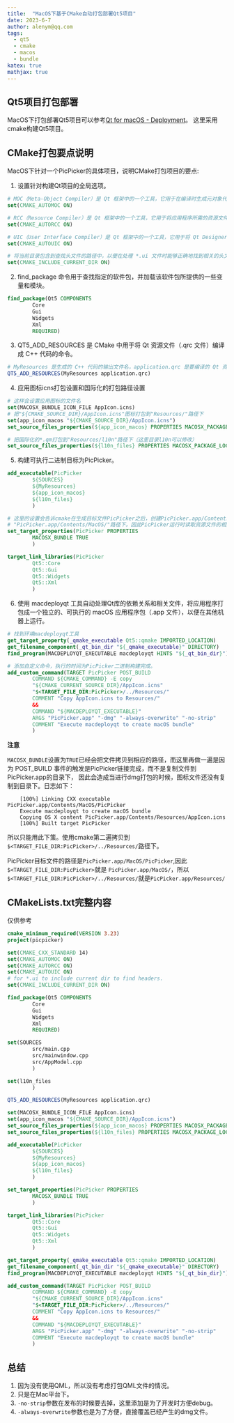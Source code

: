 ```yaml
---
title:  "MacOS下基于CMake自动打包部署Qt5项目"
date: 2023-6-7
author: alenym@qq.com
tags: 
  - qt5
  - cmake
  - macos
  - bundle
katex: true 
mathjax: true
---
```


## Qt5项目打包部署 ##

MacOS下打包部署Qt5项目可以参考[Qt for macOS - Deployment](https://doc.qt.io/qt-5/macos-deployment.html)。
这里采用cmake构建Qt5项目。

<!-- more -->

## CMake打包要点说明 ##

MacOS下针对一个PicPicker的具体项目，说明CMake打包项目的要点:

1. 设置针对构建Qt项目的全局选项。
```cmake
# MOC（Meta-Object Compiler）是 Qt 框架中的一个工具，它用于在编译时生成元对象代码（meta-object code）。
set(CMAKE_AUTOMOC ON)  

# RCC（Resource Compiler）是 Qt 框架中的一个工具，它用于将应用程序所需的资源文件（如图像、音频、样式表等）编译成二进制文件，并将其嵌入到可执行文件中，以便在运行时使用。
set(CMAKE_AUTORCC ON)  

# UIC（User Interface Compiler）是 Qt 框架中的一个工具，它用于将 Qt Designer 设计的用户界面（UI）文件（.ui 文件）编译成 C++ 代码，以便在应用程序中使用。
set(CMAKE_AUTOUIC ON)  

# 将当前目录包含到查找头文件的路径中，以便在处理 *.ui 文件时能够正确地找到相关的头文件。
set(CMAKE_INCLUDE_CURRENT_DIR ON) 
```
2. find_package 命令用于查找指定的软件包，并加载该软件包所提供的一些变量和模块。
```cmake
find_package(Qt5 COMPONENTS
        Core
        Gui
        Widgets
        Xml
        REQUIRED)
```
3. QT5_ADD_RESOURCES 是 CMake 中用于将 Qt 资源文件（.qrc 文件）编译成 C++ 代码的命令。
```cmake
# MyResources 是生成的 C++ 代码的输出文件名，application.qrc 是要编译的 Qt 资源文件的路径和文件名
QT5_ADD_RESOURCES(MyResources application.qrc)
```
4. 应用图标icns打包设置和国际化的打包路径设置
```cmake 
# 这样会设置应用图标的文件名
set(MACOSX_BUNDLE_ICON_FILE AppIcon.icns)
# 把"${CMAKE_SOURCE_DIR}/AppIcon.icns"图标打包到"Resources/"路径下
set(app_icon_macos "${CMAKE_SOURCE_DIR}/AppIcon.icns")
set_source_files_properties(${app_icon_macos} PROPERTIES MACOSX_PACKAGE_LOCATION "Resources")

# 把国际化的*.qm打包到"Resources/l10n"路径下（这里目录l10n可以修改）
set_source_files_properties(${l10n_files} PROPERTIES MACOSX_PACKAGE_LOCATION "Resources/l10n")
```
5. 构建可执行二进制目标为PicPicker。
```cmake
add_executable(PicPicker
        ${SOURCES}
        ${MyResources}
        ${app_icon_macos}
        ${l10n_files}
        )

# 这里的设置会告诉cmake在生成目标文件PicPicker之后，创建PicPicker.app/Contents/目录结构，并把二进制复制到
# "PicPicker.app/Contents/MacOS/"路径下。因此PicPicker运行时读取资源文件的相对路径为"../Resources/"
set_target_properties(PicPicker PROPERTIES
        MACOSX_BUNDLE TRUE
        )

target_link_libraries(PicPicker
        Qt5::Core
        Qt5::Gui
        Qt5::Widgets
        Qt5::Xml
        )
```
6. 使用 macdeployqt 工具自动处理Qt库的依赖关系和相关文件，将应用程序打包成一个独立的、可执行的 macOS 应用程序包（.app 文件），以便在其他机器上运行。
```cmake
# 找到环境macdeployqt工具
get_target_property(_qmake_executable Qt5::qmake IMPORTED_LOCATION)
get_filename_component(_qt_bin_dir "${_qmake_executable}" DIRECTORY)
find_program(MACDEPLOYQT_EXECUTABLE macdeployqt HINTS "${_qt_bin_dir}")

# 添加自定义命令，执行的时间为PicPicker二进制构建完成。
add_custom_command(TARGET PicPicker POST_BUILD
        COMMAND ${CMAKE_COMMAND} -E copy
        "${CMAKE_CURRENT_SOURCE_DIR}/AppIcon.icns"
        "$<TARGET_FILE_DIR:PicPicker>/../Resources/"
        COMMENT "Copy AppIcon.icns to Resources/"
        &&
        COMMAND "${MACDEPLOYQT_EXECUTABLE}"
        ARGS "PicPicker.app" "-dmg" "-always-overwrite" "-no-strip"
        COMMENT "Execute macdeployqt to create macOS bundle"
        )
```

**注意** 
 
`MACOSX_BUNDLE`设置为`TRUE`已经会把文件拷贝到相应的路径，而这里再做一遍是因为
POST_BUILD 事件的触发是PicPicker链接完成，而不是复制文件到PicPicker.app的目录下，
因此会造成当进行dmg打包的时候，图标文件还没有复制到目录下。日志如下：

```log
    [100%] Linking CXX executable PicPicker.app/Contents/MacOS/PicPicker
    Execute macdeployqt to create macOS bundle
    Copying OS X content PicPicker.app/Contents/Resources/AppIcon.icns
    [100%] Built target PicPicker
```

所以只能用此下策。使用cmake第二遍拷贝到`$<TARGET_FILE_DIR:PicPicker>/../Resources/`路径下。

PicPicker目标文件的路径是`PicPicker.app/MacOS/PicPicker`,因此`$<TARGET_FILE_DIR:PicPicker>`就是
`PicPicker.app/MacOS/`，所以`$<TARGET_FILE_DIR:PicPicker>/../Resources/`就是`PicPicker.app/Resources/`

## CMakeLists.txt完整内容 ##

仅供参考
```cmake 
cmake_minimum_required(VERSION 3.23)
project(picpicker)

set(CMAKE_CXX_STANDARD 14)
set(CMAKE_AUTOMOC ON)
set(CMAKE_AUTORCC ON)
set(CMAKE_AUTOUIC ON)
# for *.ui to include current dir to find headers.
set(CMAKE_INCLUDE_CURRENT_DIR ON)

find_package(Qt5 COMPONENTS
        Core
        Gui
        Widgets
        Xml
        REQUIRED)

set(SOURCES
        src/main.cpp
        src/mainwindow.cpp
        src/AppModel.cpp
        )

set(l10n_files
        )

QT5_ADD_RESOURCES(MyResources application.qrc)

set(MACOSX_BUNDLE_ICON_FILE AppIcon.icns)
set(app_icon_macos "${CMAKE_SOURCE_DIR}/AppIcon.icns")
set_source_files_properties(${app_icon_macos} PROPERTIES MACOSX_PACKAGE_LOCATION "Resources")
set_source_files_properties(${l10n_files} PROPERTIES MACOSX_PACKAGE_LOCATION "Resources/l10n")

add_executable(PicPicker
        ${SOURCES}
        ${MyResources}
        ${app_icon_macos}
        ${l10n_files}
        )

set_target_properties(PicPicker PROPERTIES
        MACOSX_BUNDLE TRUE
        )

target_link_libraries(PicPicker
        Qt5::Core
        Qt5::Gui
        Qt5::Widgets
        Qt5::Xml
        )

get_target_property(_qmake_executable Qt5::qmake IMPORTED_LOCATION)
get_filename_component(_qt_bin_dir "${_qmake_executable}" DIRECTORY)
find_program(MACDEPLOYQT_EXECUTABLE macdeployqt HINTS "${_qt_bin_dir}")

add_custom_command(TARGET PicPicker POST_BUILD
        COMMAND ${CMAKE_COMMAND} -E copy
        "${CMAKE_CURRENT_SOURCE_DIR}/AppIcon.icns"
        "$<TARGET_FILE_DIR:PicPicker>/../Resources/"
        COMMENT "Copy AppIcon.icns to Resources/"
        &&
        COMMAND "${MACDEPLOYQT_EXECUTABLE}"
        ARGS "PicPicker.app" "-dmg" "-always-overwrite" "-no-strip"
        COMMENT "Execute macdeployqt to create macOS bundle"
        )
```

## 总结 ##

1. 因为没有使用QML，所以没有考虑打包QML文件的情况。
2. 只是在Mac平台下。
3. `-no-strip`参数在发布的时候要去掉，这里添加是为了开发时方便debug。
4. `-always-overwrite`参数也是为了方便，直接覆盖已经产生的dmg文件。

